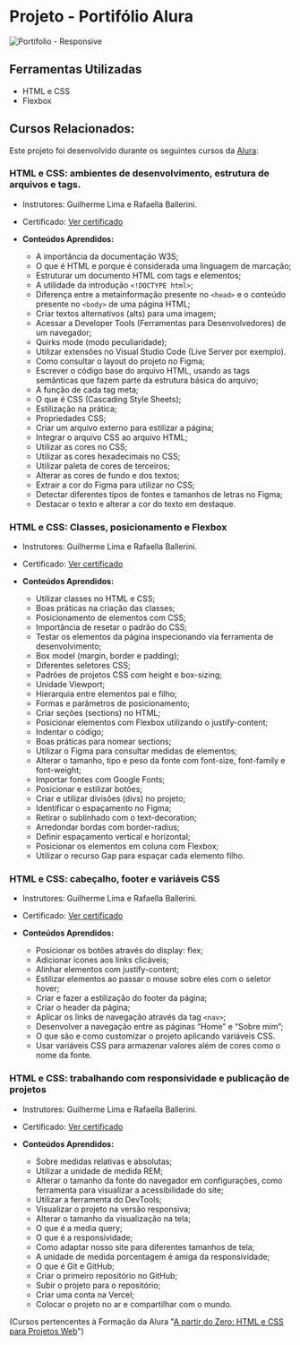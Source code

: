 # Projeto - Portifólio Alura

![Portifolio - Responsive](https://github.com/lehrissio/portifolio-alura/assets/103052994/06965a65-dfe7-471a-a5db-0441f0dd61fb)

## Ferramentas Utilizadas
  * HTML e CSS
  * Flexbox

## Cursos Relacionados:
Este projeto foi desenvolvido durante os seguintes cursos da [Alura](https://www.alura.com.br/):



### HTML e CSS: ambientes de desenvolvimento, estrutura de arquivos e tags.

  * Instrutores: Guilherme Lima e Rafaella Ballerini.
  * Certificado: [Ver certificado](https://cursos.alura.com.br/certificate/a22f5ecc-3066-47ca-9fa8-87f161f04526?lang=pt_BR)

  * **Conteúdos Aprendidos:**
    - A importância da documentação W3S;
    - O que é HTML e porque é considerada uma linguagem de marcação;
    - Estruturar um documento HTML com tags e elementos;
    - A utilidade da introdução `<!DOCTYPE html>`;
    - Diferença entre a metainformação presente no `<head>` e o conteúdo presente no `<body>` de uma página HTML;
    - Criar textos alternativos (alts) para uma imagem;
    - Acessar a Developer Tools (Ferramentas para Desenvolvedores) de um navegador;
    - Quirks mode (modo peculiaridade);
    - Utilizar extensões no Visual Studio Code (Live Server por exemplo).
    - Como consultar o layout do projeto no Figma;
    - Escrever o código base do arquivo HTML, usando as tags semânticas que fazem parte da estrutura básica do arquivo;
    - A função de cada tag meta;
    - O que é CSS (Cascading Style Sheets);
    - Estilização na prática;
    - Propriedades CSS;
    - Criar um arquivo externo para estilizar a página;
    - Integrar o arquivo CSS ao arquivo HTML;
    - Utilizar as cores no CSS;
    - Utilizar as cores hexadecimais no CSS;
    - Utilizar paleta de cores de terceiros;
    - Alterar as cores de fundo e dos textos;
    - Extrair a cor do Figma para utilizar no CSS;
    - Detectar diferentes tipos de fontes e tamanhos de letras no Figma;
    - Destacar o texto e alterar a cor do texto em destaque.

### HTML e CSS: Classes, posicionamento e Flexbox

  * Instrutores: Guilherme Lima e Rafaella Ballerini.
  * Certificado: [Ver certificado](https://cursos.alura.com.br/certificate/b2801ca3-bfd0-4d8b-8436-ea77637e1a26?lang=pt_BR)
  
  * **Conteúdos Aprendidos:**
    - Utilizar classes no HTML e CSS;
    - Boas práticas na criação das classes;
    - Posicionamento de elementos com CSS;
    - Importância de resetar o padrão do CSS;
    - Testar os elementos da página inspecionando via ferramenta de desenvolvimento;
    - Box model (margin, border e padding);
    - Diferentes seletores CSS;
    - Padrões de projetos CSS com height e box-sizing;
    - Unidade Viewport;
    - Hierarquia entre elementos pai e filho;
    - Formas e parâmetros de posicionamento;
    - Criar seções (sections) no HTML;
    - Posicionar elementos com Flexbox utilizando o justify-content;
    - Indentar o código;
    - Boas práticas para nomear sections;
    - Utilizar o Figma para consultar medidas de elementos;
    - Alterar o tamanho, tipo e peso da fonte com font-size, font-family e font-weight;
    - Importar fontes com Google Fonts;
    - Posicionar e estilizar botões;
    - Criar e utilizar divisões (divs) no projeto;
    - Identificar o espaçamento no Figma;
    - Retirar o sublinhado com o text-decoration;
    - Arredondar bordas com border-radius;
    - Definir espaçamento vertical e horizontal;
    - Posicionar os elementos em coluna com Flexbox;
    - Utilizar o recurso Gap para espaçar cada elemento filho.
  
### HTML e CSS: cabeçalho, footer e variáveis CSS

  * Instrutores: Guilherme Lima e Rafaella Ballerini.
  * Certificado: [Ver certificado](https://cursos.alura.com.br/certificate/64481a1c-5a7b-4118-bb08-5d50e6473e88?lang=pt_BR)
  
  * **Conteúdos Aprendidos:**
    - Posicionar os botões através do display: flex;
    - Adicionar ícones aos links clicáveis;
    - Alinhar elementos com justify-content;
    - Estilizar elementos ao passar o mouse sobre eles com o seletor hover;
    - Criar e fazer a estilização do footer da página;
    - Criar o header da página;
    - Aplicar os links de navegação através da tag `<nav>`;
    - Desenvolver a navegação entre as páginas “Home” e “Sobre mim”;
    - O que são e como customizar o projeto aplicando variáveis CSS.
    - Usar variáveis CSS para armazenar valores além de cores como o nome da fonte.
  
### HTML e CSS: trabalhando com responsividade e publicação de projetos

  * Instrutores: Guilherme Lima e Rafaella Ballerini.
  * Certificado: [Ver certificado](https://cursos.alura.com.br/certificate/dbba3570-7cc8-470e-a85b-b9d44c512004?lang=pt_)
  
  * **Conteúdos Aprendidos:**
    - Sobre medidas relativas e absolutas;
    - Utilizar a unidade de medida REM;
    - Alterar o tamanho da fonte do navegador em configurações, como ferramenta para visualizar a acessibilidade do site;
    - Utilizar a ferramenta do DevTools;
    - Visualizar o projeto na versão responsiva;
    - Alterar o tamanho da visualização na tela;
    - O que é a media query;
    - O que é a responsividade;
    - Como adaptar nosso site para diferentes tamanhos de tela;
    - A unidade de medida porcentagem é amiga da responsividade;
    - O que é Git e GitHub;
    - Criar o primeiro repositório no GitHub;
    - Subir o projeto para o repositório;
    - Criar uma conta na Vercel;
    - Colocar o projeto no ar e compartilhar com o mundo.

(Cursos pertencentes à Formação da Alura "[A partir do Zero: HTML e CSS para Projetos Web](https://cursos.alura.com.br/degree/certificate/2e85c664-e5e4-450f-9994-074e43c763e0?lang=pt_BR)")
